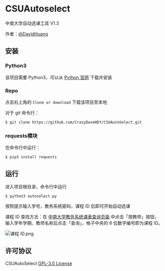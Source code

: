 # CSUAutoselect

中南大学自动选课工具 V1.3

作者：[@DavidHuang](https://github.com/CrazyDaveHDY)

## 安装
### Python3
该项目需要 Python3，可以从 [Python 官网](https://www.python.org/) 下载并安装

### Repo
点击右上角的 `Clone or download` 下载该项目至本地

对于 git 命令行：
```console
$ git clone https://github.com/CrazyDaveHDY/CSUAutoSelect.git
```

### requests模块
在命令行中运行：
```console
$ pip3 install requests
```

## 运行

进入项目根目录，命令行中运行
```console
$ python3 autoselect.py
```

按照提示输入学号，教务系统密码，课程 ID 后即可开始自动选课

课程 ID 查找方法：在 [中南大学教务系统课表查询页面](http://csujwc.its.csu.edu.cn/jiaowu/pkgl/llsykb/llsykb_frm.jsp?isview=1) 中点击「按教师」按钮，输入学年学期、教师名称后点击「查询」，格子中央的 6 位数字编号即为课程 ID。

![课程 ID.png](https://i.loli.net/2021/01/13/G7mN9BUzpaHRtkw.png)

## 许可协议

CSUAutoSelect [GPL-3.0 License](https://github.com/CrazyDaveHDY/CSUAutoSelect/blob/master/LICENSE)
